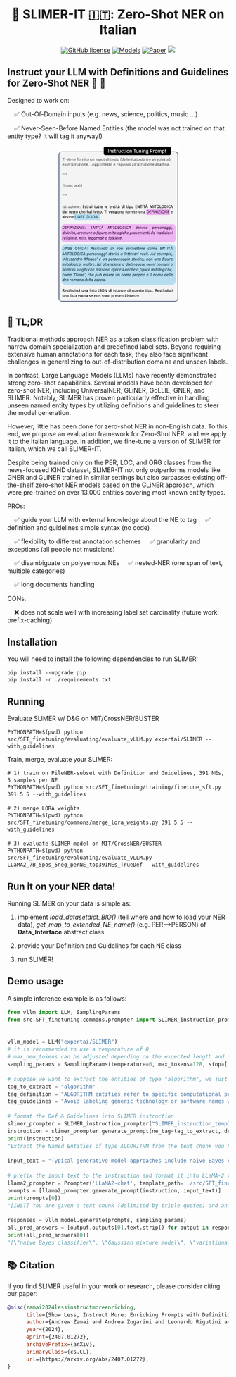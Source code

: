 <div align="center">
  <h1>👻 SLIMER-IT 🇮🇹: Zero-Shot NER on Italian</h1>
</div>


<p align="center">
    <a href="https://github.com/andrewzamai/SLIMER_IT/blob/master/LICENSE"><img alt="GitHub license" src="https://img.shields.io/badge/license-Apache2.0-blue"></a>
    <a href="https://huggingface.co/collections/expertai/slimer-it-6697d46fe5db76097c7ffa99"><img alt="Models" src="https://img.shields.io/badge/🤗-Models-green"></a>
    <a href="https://arxiv.org/abs/2407.01272"><img alt="Paper" src="https://img.shields.io/badge/📄-Paper-orange"></a>
    <a href="https://www.expert.ai/"><img src="https://img.shields.io/badge/company-expert.ai-blueviolet"></a>
</p>

## Instruct your LLM with Definitions and Guidelines for Zero-Shot NER 🔎 📖

Designed to work on:

&nbsp;&nbsp;&nbsp;&nbsp;✅ Out-Of-Domain inputs (e.g. news, science, politics, music ...)

&nbsp;&nbsp;&nbsp;&nbsp;✅ Never-Seen-Before Named Entities (the model was not trained on that entity type? It will tag it anyway!)

<div align="center">
<img src="assets/SLIMERIT_prompt.png" alt="Alt text" style="max-width: 100%; width: 275px;">
</div>


## 📄 TL;DR

Traditional methods approach NER as a token classification problem with narrow domain specialization and predefined label sets. Beyond requiring extensive human annotations for each task, they also face significant challenges in generalizing to out-of-distribution domains and unseen labels.

In contrast, Large Language Models (LLMs) have recently demonstrated strong zero-shot capabilities. Several models have been developed for zero-shot NER, including UniversalNER, GLiNER, GoLLIE, GNER, and SLIMER. Notably, SLIMER has proven particularly effective in handling unseen named entity types by utilizing definitions and guidelines to steer the model generation.

However, little has been done for zero-shot NER in non-English data. To this end, we propose an evaluation framework for Zero-Shot NER, and we apply it to the Italian language. 
In addition, we fine-tune a version of SLIMER for Italian, which we call SLIMER-IT. 
 
Despite being trained only on the PER, LOC, and ORG classes from the news-focused KIND dataset, SLIMER-IT not only outperforms models like GNER and GLiNER trained in similar settings but also surpasses existing off-the-shelf zero-shot NER models based on the GLiNER approach, which were pre-trained on over 13,000 entities covering most known entity types.

PROs:

&nbsp;&nbsp;&nbsp;&nbsp;✅ guide your LLM with external knowledge about the NE to tag 
&nbsp;&nbsp;&nbsp;&nbsp;✅ definition and guidelines simple syntax (no code)

&nbsp;&nbsp;&nbsp;&nbsp;✅ flexibility to different annotation schemes 
&nbsp;&nbsp;&nbsp;&nbsp;✅ granularity and exceptions (all people not musicians)

&nbsp;&nbsp;&nbsp;&nbsp;✅ disambiguate on polysemous NEs
&nbsp;&nbsp;&nbsp;&nbsp;✅ nested-NER (one span of text, multiple categories)

&nbsp;&nbsp;&nbsp;&nbsp;✅ long documents handling

CONs:

&nbsp;&nbsp;&nbsp;&nbsp;❌ does not scale well with increasing label set cardinality (future work: prefix-caching)


## Installation

You will need to install the following dependencies to run SLIMER:
```
pip install --upgrade pip
pip install -r ./requirements.txt
```

## Running

Evaluate SLIMER w/ D&G on MIT/CrossNER/BUSTER
```
PYTHONPATH=$(pwd) python src/SFT_finetuning/evaluating/evaluate_vLLM.py expertai/SLIMER --with_guidelines
```

Train, merge, evaluate your SLIMER:
```
# 1) train on PileNER-subset with Definition and Guidelines, 391 NEs, 5 samples per NE
PYTHONPATH=$(pwd) python src/SFT_finetuning/training/finetune_sft.py 391 5 5 --with_guidelines

# 2) merge LORA weights
PYTHONPATH=$(pwd) python src/SFT_finetuning/commons/merge_lora_weights.py 391 5 5 --with_guidelines

# 3) evaluate SLIMER model on MIT/CrossNER/BUSTER
PYTHONPATH=$(pwd) python src/SFT_finetuning/evaluating/evaluate_vLLM.py LLaMA2_7B_5pos_5neg_perNE_top391NEs_TrueDef --with_guidelines
```

## Run it on your NER data!

Running SLIMER on your data is simple as:

1) implement *load_datasetdict_BIO()* (tell where and how to load your NER data), *get_map_to_extended_NE_name()* (e.g. PER-->PERSON) of **Data_Interface** abstract class
   
2) provide your Definition and Guidelines for each NE class
   
3) run SLIMER!

## Demo usage

A simple inference example is as follows:

```python
from vllm import LLM, SamplingParams
from src.SFT_finetuning.commons.prompter import SLIMER_instruction_prompter, Prompter


vllm_model = LLM("expertai/SLIMER")
# it is recommended to use a temperature of 0
# max_new_tokens can be adjusted depending on the expected length and number of entities (default 128)
sampling_params = SamplingParams(temperature=0, max_tokens=128, stop=['</s>'])

# suppose we want to extract the entities of type "algorithm", we just need to write the definition and guidelines in simple syntax
tag_to_extract = "algorithm"
tag_definition = "ALGORITHM entities refer to specific computational procedures or methods designed to solve a problem or perform a task within the field of computer science or related disciplines."
tag_guidelines = "Avoid labeling generic technology or software names without specific algorithmic context. Exercise caution with terms that may denote both a specific algorithm and a generic concept, such as 'neural network'."

# format the Def & Guidelines into SLIMER instruction
slimer_prompter = SLIMER_instruction_prompter("SLIMER_instruction_template", template_path='./src/SFT_finetuning/templates')
instruction = slimer_prompter.generate_prompt(ne_tag=tag_to_extract, definition=tag_definition, guidelines=tag_guidelines)
print(instruction)
"Extract the Named Entities of type ALGORITHM from the text chunk you have read. You are given a DEFINITION and some GUIDELINES.\nDEFINITION: ALGORITHM entities refer to specific computational procedures or methods designed to solve a problem or perform a task within the field of computer science or related disciplines.\nGUIDELINES: Avoid labeling generic technology or software names without specific algorithmic context. Exercise caution with terms that may denote both a specific algorithm and a generic concept, such as 'neural network'.\nReturn a JSON list of instances of this Named Entity type. Return an empty list if no instances are present."

input_text = "Typical generative model approaches include naive Bayes classifier s , Gaussian mixture model s , variational autoencoders and others ."

# prefix the input text to the instruction and format it into LLaMA-2 template 
llama2_prompter = Prompter('LLaMA2-chat', template_path='./src/SFT_finetuning/templates', eos_text='')
prompts = [llama2_prompter.generate_prompt(instruction, input_text)]
print(prompts[0])
"[INST] You are given a text chunk (delimited by triple quotes) and an instruction.\nRead the text and answer to the instruction in the end.\n\"\"\"\nTypical generative model approaches include naive Bayes classifier s , Gaussian mixture model s , variational autoencoders and others .\n\"\"\"\nInstruction: Extract the Named Entities of type ALGORITHM from the text chunk you have read. You are given a DEFINITION and some GUIDELINES.\nDEFINITION: ALGORITHM entities refer to specific computational procedures or methods designed to solve a problem or perform a task within the field of computer science or related disciplines.\nGUIDELINES: Avoid labeling generic technology or software names without specific algorithmic context. Exercise caution with terms that may denote both a specific algorithm and a generic concept, such as 'neural network'.\nReturn a JSON list of instances of this Named Entity type. Return an empty list if no instances are present.\n[/INST]"

responses = vllm_model.generate(prompts, sampling_params)
all_pred_answers = [output.outputs[0].text.strip() for output in responses]
print(all_pred_answers[0])
"[\"naive Bayes classifier\", \"Gaussian mixture model\", \"variational autoencoders\"]"
```
    
## 📚 Citation

If you find SLIMER useful in your work or research, please consider citing our paper:

```bibtex
@misc{zamai2024lessinstructmoreenriching,
      title={Show Less, Instruct More: Enriching Prompts with Definitions and Guidelines for Zero-Shot NER}, 
      author={Andrew Zamai and Andrea Zugarini and Leonardo Rigutini and Marco Ernandes and Marco Maggini},
      year={2024},
      eprint={2407.01272},
      archivePrefix={arXiv},
      primaryClass={cs.CL},
      url={https://arxiv.org/abs/2407.01272}, 
}
```
